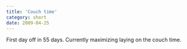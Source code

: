 ```yaml
---
title: 'Couch time'
category: short
date: 2009-04-25
---
```


First day off in 55 days. Currently maximizing laying on the couch time.